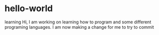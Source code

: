 # hello-world
learning
Hi, I am working on learning how to program and some different programing languages.
I am now making a change for me to try to commit
